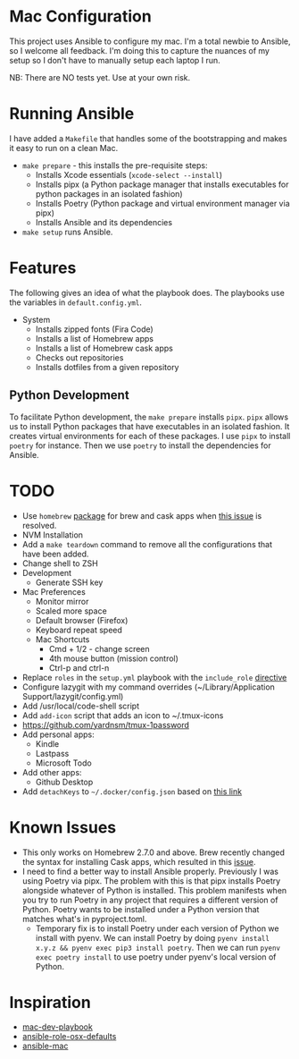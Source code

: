 # Mac Configuration

This project uses Ansible to configure my mac. I'm a total newbie to Ansible, so I welcome all feedback. I'm doing this to capture the nuances of my setup so I don't have to manually setup each laptop I run.

NB: There are NO tests yet. Use at your own risk.

# Running Ansible

I have added a `Makefile` that handles some of the bootstrapping and makes it easy to run on a clean Mac.
-  `make prepare` - this installs the pre-requisite steps:
   -  Installs Xcode essentials (`xcode-select --install`)
   -  Installs pipx (a Python package manager that installs executables for python packages in an isolated fashion)
   -  Installs Poetry (Python package and virtual environment manager via pipx)
   -  Installs Ansible and its dependencies
-  `make setup` runs Ansible.

# Features
The following gives an idea of what the playbook does. The playbooks use the variables in `default.config.yml`.
-  System
   -  Installs zipped fonts (Fira Code)
   -  Installs a list of Homebrew apps
   -  Installs a list of Homebrew cask apps
   -  Checks out repositories
   -  Installs dotfiles from a given repository

## Python Development

To facilitate Python development, the `make prepare` installs `pipx`. `pipx` allows us to install Python packages that have executables in an isolated fashion. It creates virtual environments for each of these packages. I use `pipx` to install `poetry` for instance. Then we use `poetry` to install the dependencies for Ansible.


# TODO
-  Use `homebrew` [package](https://galaxy.ansible.com/geerlingguy/homebrew) for brew and cask apps when [this issue](https://github.com/geerlingguy/mac-dev-playbook/issues/87) is resolved.
-  NVM Installation
-  Add a `make teardown` command to remove all the configurations that have been added.
-  Change shell to ZSH
-  Development
   - Generate SSH key
-  Mac Preferences
   - Monitor mirror
   - Scaled more space
   - Default browser (Firefox)
   - Keyboard repeat speed
   -  Mac Shortcuts
      -  Cmd + 1/2 - change screen
      -  4th mouse button (mission control)
      - Ctrl-p and ctrl-n
-  Replace `roles` in the `setup.yml` playbook with the `include_role` [directive](https://docs.ansible.com/ansible/latest/collections/ansible/builtin/include_role_module.html)
-  Configure lazygit with my command overrides (~/Library/Application Support/lazygit/config.yml)
-  Add /usr/local/code-shell script
-  Add `add-icon` script that adds an icon to ~/.tmux-icons
-  https://github.com/yardnsm/tmux-1password
-  Add personal apps:
   -  Kindle
   -  Lastpass
   -  Microsoft Todo
-  Add other apps:
   -  Github Desktop
-  Add `detachKeys` to `~/.docker/config.json` based on [this link](https://stackoverflow.com/a/41820278/1267625)

# Known Issues
-  This only works on Homebrew 2.7.0 and above. Brew recently changed the syntax for installing Cask apps, which resulted in this [issue](https://github.com/ansible-collections/community.general/issues/1524).
-  I need to find a better way to install Ansible properly. Previously I was using Poetry via pipx. The problem with this is that pipx installs Poetry alongside whatever of Python is installed. This problem manifests when you try to run Poetry in any project that requires a different version of Python. Poetry wants to be installed under a Python version that matches what's in pyproject.toml.
   -  Temporary fix is to install Poetry under each version of Python we install with pyenv. We can install Poetry by doing `pyenv install x.y.z && pyenv exec pip3 install poetry`. Then we can run `pyenv exec poetry install` to use poetry under pyenv's local version of Python.

# Inspiration

-  [mac-dev-playbook](https://github.com/geerlingguy/mac-dev-playbook)
-  [ansible-role-osx-defaults](https://github.com/lafarer/ansible-role-osx-defaults)
-  [ansible-mac](https://github.com/baopham/ansible-mac)
